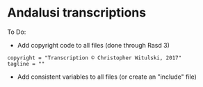 # Andalusi transcriptions

To Do:

* Add copyright code to all files (done through Rasd 3)

~~~
copyright = "Transcription © Christopher Witulski, 2017"
tagline = ""
~~~

* Add consistent variables to all files (or create an "include" file)
